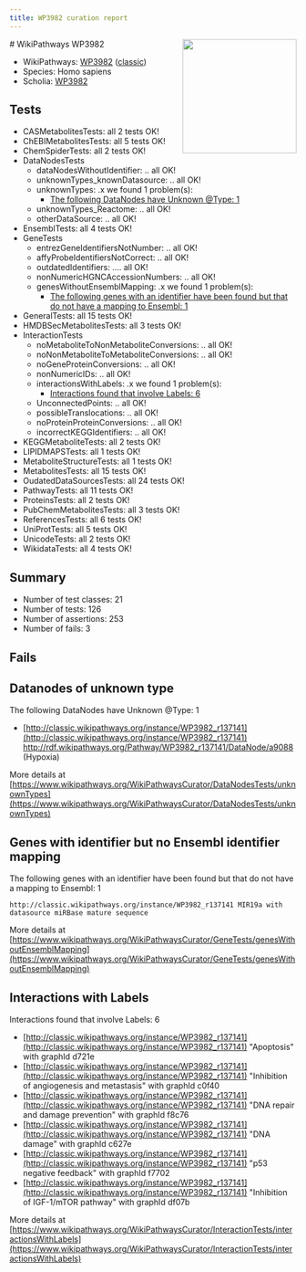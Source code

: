 ```yaml
---
title: WP3982 curation report
---
```


<img style="float: right; width: 200px" src="https://upload.wikimedia.org/wikipedia/commons/thumb/8/83/Wplogo_with_text_500.png/640px-Wplogo_with_text_500.png" />
# WikiPathways WP3982

* WikiPathways: [WP3982](https://wikipathways.org/pathways/WP3982) ([classic](https://classic.wikipathways.org/instance/WP3982))
* Species: Homo sapiens
* Scholia: [WP3982](https://scholia.toolforge.org/wikipathways/WP3982)
## Tests
* CASMetabolitesTests: all 2 tests OK!
* ChEBIMetabolitesTests: all 5 tests OK!
* ChemSpiderTests: all 2 tests OK!
* DataNodesTests
    * dataNodesWithoutIdentifier: .. all OK!
    * unknownTypes_knownDatasource: .. all OK!
    * unknownTypes: .x we found 1 problem(s):
        * [The following DataNodes have Unknown @Type: 1](#839973df)
    * unknownTypes_Reactome: .. all OK!
    * otherDataSource: .. all OK!
* EnsemblTests: all 4 tests OK!
* GeneTests
    * entrezGeneIdentifiersNotNumber: .. all OK!
    * affyProbeIdentifiersNotCorrect: .. all OK!
    * outdatedIdentifiers: .... all OK!
    * nonNumericHGNCAccessionNumbers: .. all OK!
    * genesWithoutEnsemblMapping: .x we found 1 problem(s):
        * [The following genes with an identifier have been found but that do not have a mapping to Ensembl: 1](#40286d83)
* GeneralTests: all 15 tests OK!
* HMDBSecMetabolitesTests: all 3 tests OK!
* InteractionTests
    * noMetaboliteToNonMetaboliteConversions: .. all OK!
    * noNonMetaboliteToMetaboliteConversions: .. all OK!
    * noGeneProteinConversions: .. all OK!
    * nonNumericIDs: .. all OK!
    * interactionsWithLabels: .x we found 1 problem(s):
        * [Interactions found that involve Labels: 6](#630d267d)
    * UnconnectedPoints: .. all OK!
    * possibleTranslocations: .. all OK!
    * noProteinProteinConversions: .. all OK!
    * incorrectKEGGIdentifiers: .. all OK!
* KEGGMetaboliteTests: all 2 tests OK!
* LIPIDMAPSTests: all 1 tests OK!
* MetaboliteStructureTests: all 1 tests OK!
* MetabolitesTests: all 15 tests OK!
* OudatedDataSourcesTests: all 24 tests OK!
* PathwayTests: all 11 tests OK!
* ProteinsTests: all 2 tests OK!
* PubChemMetabolitesTests: all 3 tests OK!
* ReferencesTests: all 6 tests OK!
* UniProtTests: all 5 tests OK!
* UnicodeTests: all 2 tests OK!
* WikidataTests: all 4 tests OK!


## Summary

* Number of test classes: 21
* Number of tests: 126
* Number of assertions: 253
* Number of fails: 3

## Fails

<a name="839973df" />

## Datanodes of unknown type

The following DataNodes have Unknown @Type: 1

* [http://classic.wikipathways.org/instance/WP3982_r137141](http://classic.wikipathways.org/instance/WP3982_r137141) http://rdf.wikipathways.org/Pathway/WP3982_r137141/DataNode/a9088 (Hypoxia)


More details at [https://www.wikipathways.org/WikiPathwaysCurator/DataNodesTests/unknownTypes](https://www.wikipathways.org/WikiPathwaysCurator/DataNodesTests/unknownTypes)

<a name="40286d83" />

## Genes with identifier but no Ensembl identifier mapping

The following genes with an identifier have been found but that do not have a mapping to Ensembl: 1
```
http://classic.wikipathways.org/instance/WP3982_r137141 MIR19a with datasource miRBase mature sequence
```

More details at [https://www.wikipathways.org/WikiPathwaysCurator/GeneTests/genesWithoutEnsemblMapping](https://www.wikipathways.org/WikiPathwaysCurator/GeneTests/genesWithoutEnsemblMapping)

<a name="630d267d" />

## Interactions with Labels

Interactions found that involve Labels: 6

* [http://classic.wikipathways.org/instance/WP3982_r137141](http://classic.wikipathways.org/instance/WP3982_r137141) "Apoptosis" with graphId d721e
* [http://classic.wikipathways.org/instance/WP3982_r137141](http://classic.wikipathways.org/instance/WP3982_r137141) "Inhibition of angiogenesis
and metastasis" with graphId c0f40
* [http://classic.wikipathways.org/instance/WP3982_r137141](http://classic.wikipathways.org/instance/WP3982_r137141) "DNA repair and
damage prevention" with graphId f8c76
* [http://classic.wikipathways.org/instance/WP3982_r137141](http://classic.wikipathways.org/instance/WP3982_r137141) "DNA damage" with graphId c627e
* [http://classic.wikipathways.org/instance/WP3982_r137141](http://classic.wikipathways.org/instance/WP3982_r137141) "p53 negative feedback" with graphId f7702
* [http://classic.wikipathways.org/instance/WP3982_r137141](http://classic.wikipathways.org/instance/WP3982_r137141) "Inhibition of 
IGF-1/mTOR pathway" with graphId df07b


More details at [https://www.wikipathways.org/WikiPathwaysCurator/InteractionTests/interactionsWithLabels](https://www.wikipathways.org/WikiPathwaysCurator/InteractionTests/interactionsWithLabels)


